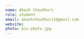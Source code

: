 ```yaml
---
name: Akash Choudhuri
role: student
email: akashchoudhuri1@gmail.com
website: 
photo: bio-photo.jpg
---
```


<!--I like teaching Computer Science!-->
